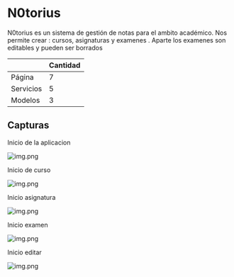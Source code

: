 # N0torius

N0torius es un sistema de gestión de notas para el ambito académico. Nos permite crear : cursos, asignaturas y examenes . Aparte los examenes son editables y pueden ser borrados

|            | Cantidad|
|------------|---------|
|Página	     |    7    |
|Servicios   |    5    |
|Modelos     |    3    |

## Capturas

Inicio de la aplicacion 

![img.png](capturas/inicio.png)

Inicio de curso 

![img.png](capturas/inicio-curso.png)

Inicio asignatura

![img.png](capturas/inicio-asignatura.png)

Inicio examen

![img.png](capturas/inicio-examen.png)

Inicio editar

![img.png](capturas/inicio-editar.png)
